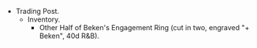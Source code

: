 + Trading Post.
	+ Inventory.
		+ Other Half of Beken's Engagement Ring (cut in two, engraved <span class="text-quote">"+ Beken"</span>, 40d R&B).